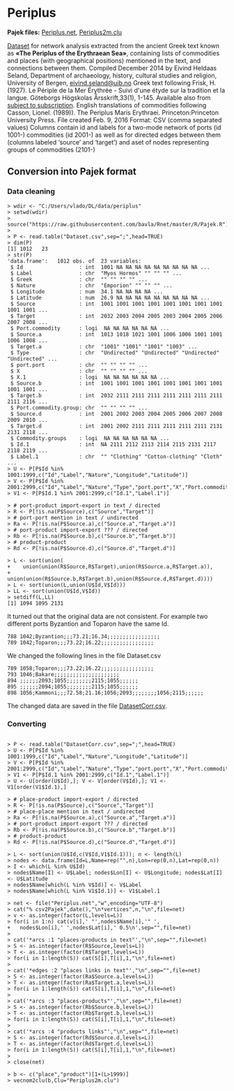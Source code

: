 # Periplus

**Pajek files:** [Periplus.net](Periplus.net), [Periplus2m.clu](Periplus2m.clu)

[Dataset](https://bora.uib.no/bora-xmlui/handle/1956/11470) for network analysis extracted from the ancient Greek text known as **«The Periplus of the Erythraean Sea»**, containing lists of commodities and places (with geographical positions) mentioned in the text, and connections between them. Compiled December 2014 by Eivind Heldaas Seland, Department of archaeology, history, cultural studies and religion, University of Bergen, eivind.seland@uib.no Greek text following Frisk, H. (1927). Le Périple de la Mer Érythrée - Suivi d'une étyde sur la tradition et la langue. Göteborgs Högskolas Årsskrift,33(1), 1-145. Available also from  [subject to subscription](http://stephanus.tlg.uci.edu/inst/asearch?uid=&mode=c_search&GreekFont=Unicode_All&aname=71). English translations of commodities following Casson, Lionel. (1989)). The Periplus Maris Erythraei. Princeton:Princeton University Press. File created Feb. 9, 2016 Format: CSV (comma separated values) Columns contain id and labels for a two-mode network of ports (id 1001-) commodities (id 2001-) as well as for directed edges between them (columns labeled ‘source’ and ‘target’) and aset of nodes representing groups of commodities (2101-)

## Conversion into Pajek format

### Data cleaning
```
> wdir <- "C:/Users/vlado/DL/data/periplus"
> setwd(wdir)
> source("https://raw.githubusercontent.com/bavla/Rnet/master/R/Pajek.R")
>
> P <- read.table("Dataset.csv",sep=";",head=TRUE)
> dim(P)
[1] 1012   23
> str(P)
'data.frame':   1012 obs. of  23 variables:
 $ Id                  : int  1001 NA NA NA NA NA NA NA NA NA ...
 $ Label               : chr  "Myos Hormos" "" "" "" ...
 $ Greek               : chr  "" "" "" "" ...
 $ Nature              : chr  "Emporion" "" "" "" ...
 $ Longitude           : num  34.1 NA NA NA NA ...
 $ Latitude            : num  26.9 NA NA NA NA NA NA NA NA NA ...
 $ Source              : int  1001 1001 1001 1001 1001 1001 1001 1001 1001 1001 ...
 $ Target              : int  2032 2003 2004 2005 2003 2004 2005 2006 2007 2008 ...
 $ Port.commodity      : logi  NA NA NA NA NA NA ...
 $ Source.a            : int  1013 1018 1021 1001 1006 1006 1001 1001 1006 1008 ...
 $ Target.a            : chr  "1001" "1001" "1001" "1003" ...
 $ Type                : chr  "Undirected" "Undirected" "Undirected" "Undirected" ...
 $ port.port           : chr  "" "" "" "" ...
 $ X                   : chr  "" "" "" "" ...
 $ X.1                 : logi  NA NA NA NA NA NA ...
 $ Source.b            : int  1001 1001 1001 1001 1001 1001 1001 1001 1001 1001 ...
 $ Target.b            : int  2032 2111 2111 2111 2111 2111 2111 2111 2111 2116 ...
 $ Port.commodity.group: chr  "" "" "" "" ...
 $ Source.d            : int  2001 2002 2003 2004 2005 2006 2007 2008 2009 2010 ...
 $ Target.d            : int  2001 2002 2111 2111 2111 2111 2111 2131 2131 2118 ...
 $ Commodity.groups    : logi  NA NA NA NA NA NA ...
 $ Id.1                : int  NA 2111 2112 2113 2114 2115 2131 2117 2118 2119 ...
 $ Label.1             : chr  "" "Clothing" "Cotton-clothing" "Cloth" ...
> U <- P[P$Id %in% 1001:1999,c("Id","Label","Nature","Longitude","Latitude")]
> V <- P[P$Id %in% 2001:2999,c("Id","Label","Nature","Type","port.port","X","Port.commodity.group")]
> V1 <- P[P$Id.1 %in% 2001:2999,c("Id.1","Label.1")]

> # port-product import-export in text / directed
> R <- P[!is.na(P$Source),c("Source","Target")]
> # port-port mention in text / undirected
> Ra <- P[!is.na(P$Source.a),c("Source.a","Target.a")]
> # port-product import-export ??? / directed
> Rb <- P[!is.na(P$Source.b),c("Source.b","Target.b")]
> # product-product
> Rd <- P[!is.na(P$Source.d),c("Source.d","Target.d")]

> L <- sort(union(
+    union(union(R$Source,R$Target),union(R$Source.a,R$Target.a)),
+    union(union(R$Source.b,R$Target.b),union(R$Source.d,R$Target.d))))
> L <- sort(union(L,union(U$Id,V$Id)))
> LL <- sort(union(U$Id,V$Id))
> setdiff(L,LL)
[1] 1094 1095 2131
```
It turned out that the original data are not consistent. For example two different ports Byzantion and Toparon have the same Id.
```
788 1042;Byzantion;;;73.21;16.34;;;;;;;;;;;;;;;;;
789 1042;Toparon;;;73.22;16.22;;;;;;;;;;;;;;;;;
```
We changed the following lines in the file Dataset.csv
```
789 1058;Toparon;;;73.22;16.22;;;;;;;;;;;;;;;;;
793 1046;Bakare;;;;;;;;;;;;;;;;;;;;;
894 ;;;;;;2093;1055;;;;;;;;2115;1055;;;;;;
895 ;;;;;;2094;1055;;;;;;;;2115;1055;;;;;;
898 1056;Kammoni;;;72.58;21.16;1056;2093;;;;;;;;1056;2115;;;;;;
```
The changed data are saved in the file [DatasetCorr.csv](DatasetCorr.csv).

### Converting
```
```


```
> P <- read.table("DatasetCorr.csv",sep=";",head=TRUE)
> U <- P[P$Id %in% 1001:1999,c("Id","Label","Nature","Longitude","Latitude")]
> V <- P[P$Id %in% 2001:2999,c("Id","Label","Nature","Type","port.port","X","Port.commodity.group")]
> V1 <- P[P$Id.1 %in% 2001:2999,c("Id.1","Label.1")]
> U <- U[order(U$Id),]; V <- V[order(V$Id),]; V1 <- V1[order(V1$Id.1),]

> # place-product import-export / directed
> R <- P[!is.na(P$Source),c("Source","Target")]
> # place-place mention in text / undirected
> Ra <- P[!is.na(P$Source.a),c("Source.a","Target.a")]
> # port-product import-export ??? / directed
> Rb <- P[!is.na(P$Source.b),c("Source.b","Target.b")]
> # product-product
> Rd <- P[!is.na(P$Source.d),c("Source.d","Target.d")]

> L <- sort(union(U$Id,c(V$Id,V1$Id.1))); n <- length(L)
> nodes <- data.frame(Id=L,Name=rep("",n),Lon=rep(0,n),Lat=rep(0,n))
> I <- which(L %in% U$Id)
> nodes$Name[I] <- U$Label; nodes$Lon[I] <- U$Longitude; nodes$Lat[I] <- U$Latitude
> nodes$Name[which(L %in% V$Id)] <- V$Label
> nodes$Name[which(L %in% V1$Id.1)] <- V1$Label.1

> net <- file("Periplus.net","w",encoding="UTF-8")
> cat("% csv2Pajek",date(),"\n*vertices",n,"\n",file=net)
> v <- as.integer(factor(L,levels=L)) 
> for(i in 1:n) cat(v[i],' "',nodes$Name[i],'" ',
+   nodes$Lon[i],' ',nodes$Lat[i],' 0.5\n',sep="",file=net)
> 
> cat('*arcs :1 "places-products in text"',"\n",sep="",file=net)
> S <- as.integer(factor(R$Source,levels=L)) 
> T <- as.integer(factor(R$Target,levels=L))
> for(i in 1:length(S)) cat(S[i],T[i],1,"\n",file=net)
> 
> cat('*edges :2 "places links in text"',"\n",sep="",file=net)
> S <- as.integer(factor(Ra$Source.a,levels=L)) 
> T <- as.integer(factor(Ra$Target.a,levels=L))
> for(i in 1:length(S)) cat(S[i],T[i],1,"\n",file=net)
> 
> cat('*arcs :3 "places-products"',"\n",sep="",file=net)
> S <- as.integer(factor(Rb$Source.b,levels=L)) 
> T <- as.integer(factor(Rb$Target.b,levels=L))
> for(i in 1:length(S)) cat(S[i],T[i],1,"\n",file=net)
> 
> cat('*arcs :4 "products links"',"\n",sep="",file=net)
> S <- as.integer(factor(Rd$Source.d,levels=L)) 
> T <- as.integer(factor(Rd$Target.d,levels=L))
> for(i in 1:length(S)) cat(S[i],T[i],1,"\n",file=net)
> 
> close(net)

> b <- c("place","product")[1+(L>1999)]
> vecnom2clu(b,Clu="Periplus2m.clu")
```


```
```


```
```
